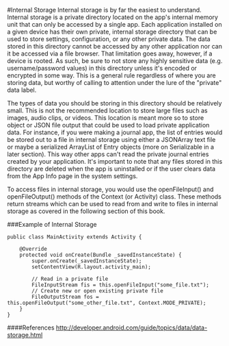 #Internal Storage
Internal storage is by far the easiest to understand. Internal storage is a private directory located on the app's internal memory unit that can only be accessed by a single app. Each application installed on a given device has their own private, internal storage directory that can be used to store settings, configuration, or any other private data. The data stored in this directory cannot be accessed by any other application nor can it be accessed via a file browser. That limitation goes away, however, if a device is rooted. As such, be sure to not store any highly sensitive data (e.g. username/password values) in this directory unless it's encoded or encrypted in some way. This is a general rule regardless of where you are storing data, but worthy of calling to attention under the lure of the "private" data label.

The types of data you should be storing in this directory should be relatively small. This is not the recommended location to store large files such as images, audio clips, or videos. This location is meant more so to store object or JSON file output that could be used to load private application data. For instance, if you were making a journal app, the list of entries would be stored out to a file in internal storage using either a JSONArray text file or maybe a serialized ArrayList of Entry objects (more on Serializable in a later section). This way other apps can't read the private journal entries created by your application. It's important to note that any files stored in this directory are deleted when the app is uninstalled or if the user clears data from the App Info page in the system settings.

To access files in internal storage, you would use the openFileInput() and openFileOutput() methods of the Context (or Activity) class. These methods return streams which can be used to read from and write to files in internal storage as covered in the following section of this book.

###Example of Internal Storage
```
public class MainActivity extends Activity {
	
	@Override
	protected void onCreate(Bundle _savedInstanceState) {
		super.onCreate(_savedInstanceState);
		setContentView(R.layout.activity_main);
 
		// Read in a private file
		FileInputStream fis = this.openFileInput("some_file.txt");
		// Create new or open existing private file
		FileOutputStream fos = this.openFileOutput("some_other_file.txt", Context.MODE_PRIVATE);
	}
}
```

####References
http://developer.android.com/guide/topics/data/data-storage.html